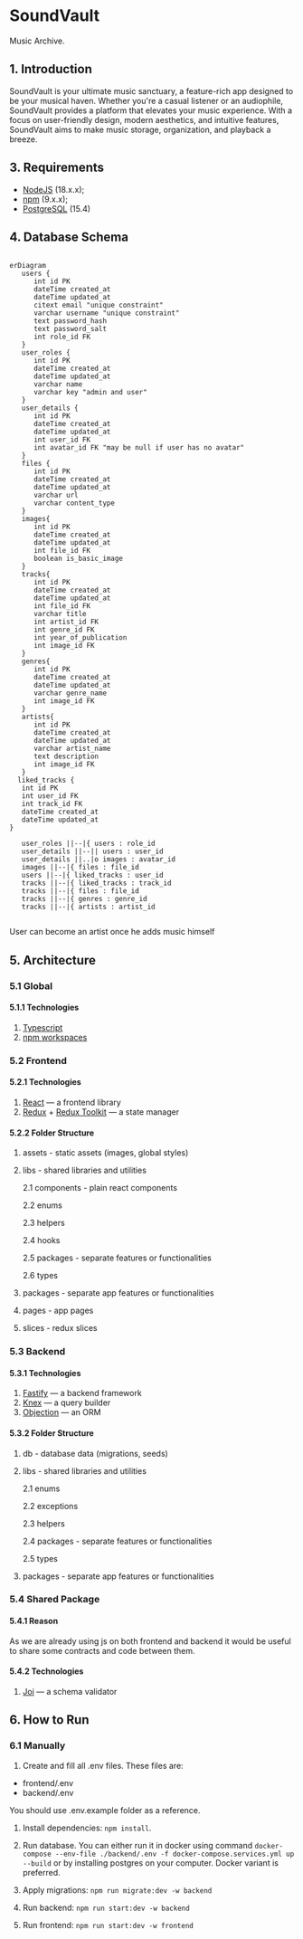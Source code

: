 # SoundVault

Music Archive.

## 1. Introduction

SoundVault is your ultimate music sanctuary, a feature-rich app designed to be your musical haven. Whether you're a casual listener or an audiophile, SoundVault provides a platform that elevates your music experience. With a focus on user-friendly design, modern aesthetics, and intuitive features, SoundVault aims to make music storage, organization, and playback a breeze.

## 3. Requirements

- [NodeJS](https://nodejs.org/en) (18.x.x);
- [npm](https://www.npmjs.com/) (9.x.x);
- [PostgreSQL](https://www.postgresql.org/) (15.4)

## 4. Database Schema

```mermaid

erDiagram
   users {
      int id PK
      dateTime created_at
      dateTime updated_at
      citext email "unique constraint"
      varchar username "unique constraint"
      text password_hash
      text password_salt
      int role_id FK
   }
   user_roles {
      int id PK
      dateTime created_at
      dateTime updated_at
      varchar name
      varchar key "admin and user"
   }
   user_details {
      int id PK
      dateTime created_at
      dateTime updated_at
      int user_id FK
      int avatar_id FK "may be null if user has no avatar"
   }
   files {
      int id PK
      dateTime created_at
      dateTime updated_at
      varchar url
      varchar content_type
   }
   images{
      int id PK
      dateTime created_at
      dateTime updated_at
      int file_id FK
      boolean is_basic_image
   }
   tracks{
      int id PK
      dateTime created_at
      dateTime updated_at
      int file_id FK
      varchar title
      int artist_id FK
      int genre_id FK
      int year_of_publication
      int image_id FK
   }
   genres{
      int id PK
      dateTime created_at
      dateTime updated_at
      varchar genre_name
      int image_id FK
   }
   artists{
      int id PK
      dateTime created_at
      dateTime updated_at
      varchar artist_name
      text description
      int image_id FK
   }
  liked_tracks {
   int id PK
   int user_id FK
   int track_id FK
   dateTime created_at
   dateTime updated_at
}

   user_roles ||--|{ users : role_id
   user_details ||--|| users : user_id
   user_details ||..|o images : avatar_id
   images ||--|{ files : file_id
   users ||--|{ liked_tracks : user_id
   tracks ||--|{ liked_tracks : track_id
   tracks ||--|{ files : file_id
   tracks ||--|{ genres : genre_id
   tracks ||--|{ artists : artist_id


```

User can become an artist once he adds music himself

## 5. Architecture

### 5.1 Global

#### 5.1.1 Technologies

1. [Typescript](https://www.typescriptlang.org/)
2. [npm workspaces](https://docs.npmjs.com/cli/v9/using-npm/workspaces)

### 5.2 Frontend

#### 5.2.1 Technologies

1. [React](https://react.dev/) — a frontend library
2. [Redux](https://redux.js.org/) + [Redux Toolkit](https://redux-toolkit.js.org/) — a state manager

#### 5.2.2 Folder Structure

1. assets - static assets (images, global styles)
2. libs - shared libraries and utilities

   2.1 components - plain react components

   2.2 enums

   2.3 helpers

   2.4 hooks

   2.5 packages - separate features or functionalities

   2.6 types

3. packages - separate app features or functionalities
4. pages - app pages
5. slices - redux slices

### 5.3 Backend

#### 5.3.1 Technologies

1. [Fastify](https://fastify.dev/) — a backend framework
2. [Knex](https://knexjs.org/) — a query builder
3. [Objection](https://vincit.github.io/objection.js/) — an ORM

#### 5.3.2 Folder Structure

1. db - database data (migrations, seeds)
2. libs - shared libraries and utilities

   2.1 enums

   2.2 exceptions

   2.3 helpers

   2.4 packages - separate features or functionalities

   2.5 types

3. packages - separate app features or functionalities

### 5.4 Shared Package

#### 5.4.1 Reason

As we are already using js on both frontend and backend it would be useful to share some contracts and code between them.

#### 5.4.2 Technologies

1. [Joi](https://github.com/sideway/joi) — a schema validator

## 6. How to Run

### 6.1 Manually

1. Create and fill all .env files. These files are:

- frontend/.env
- backend/.env

You should use .env.example folder as a reference.

1. Install dependencies: `npm install`.

2. Run database. You can either run it in docker using command `docker-compose --env-file ./backend/.env -f docker-compose.services.yml up --build` or by installing postgres on your computer. Docker variant is preferred.

3. Apply migrations: `npm run migrate:dev -w backend`

4. Run backend: `npm run start:dev -w backend`

5. Run frontend: `npm run start:dev -w frontend`